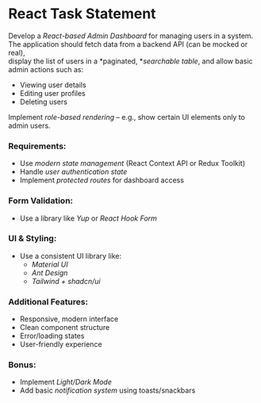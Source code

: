# React Task Statement

Develop a *React-based Admin Dashboard* for managing users in a system.  
The application should fetch data from a backend API (can be mocked or real),  
display the list of users in a *paginated, **searchable table*, and allow basic admin actions such as:

- Viewing user details  
- Editing user profiles  
- Deleting users  

Implement *role-based rendering* – e.g., show certain UI elements only to admin users.

### Requirements:

- Use *modern state management* (React Context API or Redux Toolkit)
- Handle *user authentication state*
- Implement *protected routes* for dashboard access

### Form Validation:

- Use a library like *Yup* or *React Hook Form*

### UI & Styling:

- Use a consistent UI library like:
  - *Material UI*
  - *Ant Design*
  - *Tailwind + shadcn/ui*

### Additional Features:

- Responsive, modern interface
- Clean component structure
- Error/loading states
- User-friendly experience

### Bonus:

- Implement *Light/Dark Mode*
- Add basic *notification system* using toasts/snackbars